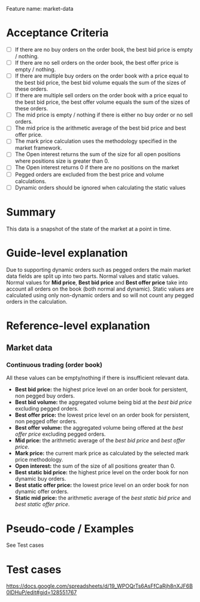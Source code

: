 Feature name: market-data

# Acceptance Criteria
- [ ] If there are no buy orders on the order book, the best bid price is empty / nothing.
- [ ] If there are no sell orders on the order book, the best offer price is empty / nothing.
- [ ] If there are multiple buy orders on the order book with a price equal to the best bid price, the best bid volume equals the sum of the sizes of these orders.
- [ ] If there are multiple sell orders on the order book with a price equal to the best bid price, the best offer volume equals the sum of the sizes of these orders.
- [ ] The mid price is empty / nothing if there is either no buy order or no sell orders.
- [ ] The mid price is the arithmetic average of the best bid price and best offer price.
- [ ] The mark price calculation uses the methodology specified in the market framework.
- [ ] The Open interest returns the sum of the size for all open positions where positions size is greater than 0.
- [ ] The Open interest returns 0 if there are no positions on the market
- [ ] Pegged orders are excluded from the best price and volume calculations.
- [ ] Dynamic orders should be ignored when calculating the static values

# Summary
This data is a snapshot of the state of the market at a point in time.

# Guide-level explanation
Due to supporting dynamic orders such as pegged orders the main market data fields are split up into two parts. Normal values and static values. Normal values for **Mid price**, **Best bid price** and **Best offer price** take into account all orders on the book (both normal and dynamic). Static values are calculated using only non-dynamic orders and so will not count any pegged orders in the calculation.

# Reference-level explanation

## Market data

### Continuous trading (order book)

All these values can be empty/nothing if there is insufficient relevant data.

  - **Best bid price:** the highest price level on an order book for persistent, non pegged buy orders.
  - **Best bid volume:** the aggregated volume being bid at the _best bid price_ excluding pegged orders.
  - **Best offer price:** the lowest price level on an order book for persistent, non pegged offer orders.
  - **Best offer volume:** the aggregated volume being offered at the _best offer price_ excluding pegged orders.
  - **Mid price:** the arithmetic average of the _best bid price_ and _best offer price_.
  - **Mark price:** the current mark price as calculated by the selected mark price methodology.
  - **Open interest:** the sum of the size of all positions greater than 0.
  - **Best static bid price:** the highest price level on the order book for non dynamic buy orders.
  - **Best static offer price:** the lowest price level on an order book for non dynamic offer orders.
  - **Static mid price:** the arithmetic average of the _best static bid price_ and _best static offer price_.

# Pseudo-code / Examples

See Test cases

# Test cases

https://docs.google.com/spreadsheets/d/19_WPOQrTs6AsFfCaRjh8nXJF6B0IDHuP/edit#gid=128551767


